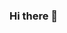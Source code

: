 ### Hi there 👋

<!--
Hey! You are not supposed to see this.
But if you did, you are indeed an awesome person :D
-->
